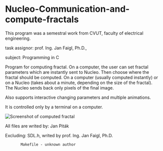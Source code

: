 # Nucleo-Communication-and-compute-fractals

This program was a semestral work from CVUT, faculty of electrical engineering.

task assignor: prof. Ing. Jan Faigl, Ph.D., 

subject: Programming in C



Program for computing fractal.
On a computer, the user can set fractal parameters which are instantly sent to Nucleo. 
Then choose where the fractal should be computed. On a computer (usually computed instantly) or on a Nucleo (takes about a minute, depending on the size of the fractal).
The Nucleo sends back only pixels of the final image.

Also supports interactive changing parameters and multiple animations. 

It is controlled only by a terminal on a computer. 


![Screenshot of computed fractal](https://user-images.githubusercontent.com/101328281/158256699-c5e2a47e-64dc-4f7b-a7bb-b5f30e46b7bb.png)

All files are writed by: Jan Piták

Excluding: SDL.h, writed by prof. Ing. Jan Faigl, Ph.D.

           Makefile - unknown author
